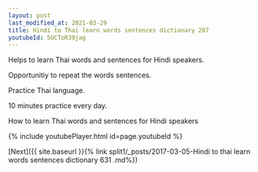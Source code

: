 ```yaml
---
layout: post
last_modified_at: 2021-03-29
title: Hindi to Thai learn words sentences dictionary 287 
youtubeId: 5UCToR39jag
---
```

 
 
Helps to learn Thai words and sentences for Hindi speakers.

Opportunitiy to repeat the words sentences. 

Practice Thai language. 
 
10 minutes practice every day. 
 
How to learn Thai words and sentences for Hindi speakers 
 
{% include youtubePlayer.html id=page.youtubeId %}
 
 
[Next]({{ site.baseurl }}{% link  split1/_posts/2017-03-05-Hindi to thai learn words sentences dictionary 631 .md%})
 
